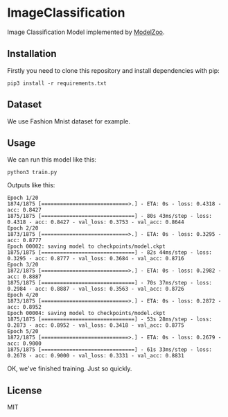 # ImageClassification

Image Classification Model implemented by [ModelZoo](https://github.com/ModelZoo/ModelZoo).


## Installation

Firstly you need to clone this repository and install dependencies with pip:

```
pip3 install -r requirements.txt
```

## Dataset

We use Fashion Mnist dataset for example.

## Usage

We can run this model like this:

```
python3 train.py
```

Outputs like this:

```
Epoch 1/20
1874/1875 [============================>.] - ETA: 0s - loss: 0.4318 - acc: 0.8427
1875/1875 [==============================] - 80s 43ms/step - loss: 0.4318 - acc: 0.8427 - val_loss: 0.3753 - val_acc: 0.8644
Epoch 2/20
1873/1875 [============================>.] - ETA: 0s - loss: 0.3295 - acc: 0.8777
Epoch 00002: saving model to checkpoints/model.ckpt
1875/1875 [==============================] - 82s 44ms/step - loss: 0.3295 - acc: 0.8777 - val_loss: 0.3684 - val_acc: 0.8716
Epoch 3/20
1872/1875 [============================>.] - ETA: 0s - loss: 0.2982 - acc: 0.8887
1875/1875 [==============================] - 70s 37ms/step - loss: 0.2984 - acc: 0.8887 - val_loss: 0.3563 - val_acc: 0.8726
Epoch 4/20
1873/1875 [============================>.] - ETA: 0s - loss: 0.2872 - acc: 0.8952
Epoch 00004: saving model to checkpoints/model.ckpt
1875/1875 [==============================] - 53s 28ms/step - loss: 0.2873 - acc: 0.8952 - val_loss: 0.3418 - val_acc: 0.8775
Epoch 5/20
1872/1875 [============================>.] - ETA: 0s - loss: 0.2679 - acc: 0.9000
1875/1875 [==============================] - 61s 33ms/step - loss: 0.2678 - acc: 0.9000 - val_loss: 0.3331 - val_acc: 0.8831
```

OK, we've finished training. Just so quickly.

## License

MIT